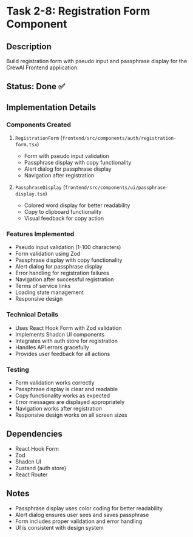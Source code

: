 # Task 2-8: Registration Form Component

## Description
Build registration form with pseudo input and passphrase display for the CrewAI Frontend application.

## Status: Done ✅

## Implementation Details

### Components Created
1. `RegistrationForm` (`frontend/src/components/auth/registration-form.tsx`)
   - Form with pseudo input validation
   - Passphrase display with copy functionality
   - Alert dialog for passphrase display
   - Navigation after registration

2. `PassphraseDisplay` (`frontend/src/components/ui/passphrase-display.tsx`)
   - Colored word display for better readability
   - Copy to clipboard functionality
   - Visual feedback for copy action

### Features Implemented
- Pseudo input validation (1-100 characters)
- Form validation using Zod
- Passphrase display with copy functionality
- Alert dialog for passphrase display
- Error handling for registration failures
- Navigation after successful registration
- Terms of service links
- Loading state management
- Responsive design

### Technical Details
- Uses React Hook Form with Zod validation
- Implements Shadcn UI components
- Integrates with auth store for registration
- Handles API errors gracefully
- Provides user feedback for all actions

### Testing
- Form validation works correctly
- Passphrase display is clear and readable
- Copy functionality works as expected
- Error messages are displayed appropriately
- Navigation works after registration
- Responsive design works on all screen sizes

## Dependencies
- React Hook Form
- Zod
- Shadcn UI
- Zustand (auth store)
- React Router

## Notes
- Passphrase display uses color coding for better readability
- Alert dialog ensures user sees and saves passphrase
- Form includes proper validation and error handling
- UI is consistent with design system 